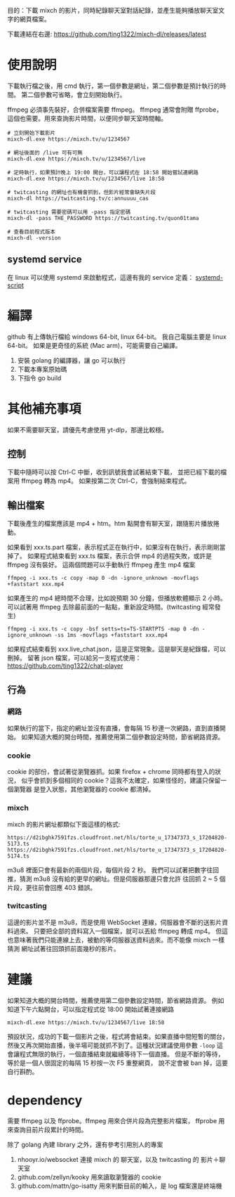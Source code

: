 目的：下載 mixch 的影片，同時紀錄聊天室對話紀錄，並產生能夠播放聊天室文字的網頁檔案。

下載連結在右邊: https://github.com/ting1322/mixch-dl/releases/latest

# 使用說明

下載執行檔之後，用 cmd 執行，第一個參數是網址，第二個參數是預計執行的時間。
第二個參數可省略，會立刻開始執行。

ffmpeg 必須事先裝好，合併檔案需要 ffmpeg。
ffmpeg 通常會附贈 ffprobe，這個也需要。用來查詢影片時間，以便同步聊天室時間軸。

```
# 立刻開始下載影片
mixch-dl.exe https://mixch.tv/u/1234567

# 網址後面的 /live 可有可無
mixch-dl.exe https://mixch.tv/u/1234567/live

# 定時執行，如果預計晚上 19:00 開台，可以讓程式在 18:58 開始嘗試連網路
mixch-dl.exe https://mixch.tv/u/1234567/live 18:58

# twitcasting 的網址也有機會抓到，但影片經常會缺失片段
mixch-dl https://twitcasting.tv/c:annuuuu_cas

# twitcasting 需要密碼可以用 -pass 指定密碼
mixch-dl -pass THE_PASSWORD https://twitcasting.tv/quon01tama

# 查看目前程式版本
mixch-dl -version
```

## systemd service

在 linux 可以使用 systemd 來啟動程式，這邊有我的 service 定義： [systemd-script](systemd-script)

# 編譯

github 有上傳執行檔給 windows 64-bit, linux 64-bit。
我自己電腦主要是 linux 64-bit。
如果是更奇怪的系統 (Mac arm)，可能需要自己編譯。

1. 安裝 golang 的編譯器，讓 go 可以執行
2. 下載本專案原始碼
3. 下指令 go build

# 其他補充事項

如果不需要聊天室，請優先考慮使用 yt-dlp，那邊比較穩。

## 控制

下載中隨時可以按 Ctrl-C 中斷，收到訊號我會試著結束下載，
並把已經下載的檔案用 ffmpeg 轉為 mp4。
如果按第二次 Ctrl-C，會強制結束程式。

## 輸出檔案

下載後產生的檔案應該是 mp4 + htm。htm 點開會有聊天室，跟隨影片播放捲動。

如果看到 xxx.ts.part 檔案，表示程式正在執行中，如果沒有在執行，表示剛剛當掉了。
如果程式結束看到 xxx.ts 檔案，表示合併 mp4 的過程失敗，或許是 ffmpeg 沒有裝好。
這兩個問題可以手動執行 ffmpeg 產生 mp4 檔案

```
ffmpeg -i xxx.ts -c copy -map 0 -dn -ignore_unknown -movflags +faststart xxx.mp4
```

如果產生的 mp4 總時間不合理，比如說預期 30 分鐘，但播放軟體顯示 2 小時。
可以試著用 ffmpeg 去除最前面的一點點，重新設定時間。(twitcasting 經常發生)

```
ffmpeg -i xxx.ts -c copy -bsf setts=ts=TS-STARTPTS -map 0 -dn -ignore_unknown -ss 1ms -movflags +faststart xxx.mp4
```

如果程式結束看到 xxx.live_chat.json，這是正常現象。這是聊天是紀錄檔，可以刪掉。
留著 json 檔案，可以給另一支程式使用：https://github.com/ting1322/chat-player

## 行為

### 網路

如果執行的當下，指定的網址並沒有直播，會每隔 15 秒連一次網路，直到直播開始。
如果知道大概的開台時間，推薦使用第二個參數設定時間，節省網路資源。

### cookie

cookie 的部份，會試著從瀏覽器抓。如果 firefox + chrome 同時都有登入的狀況，
似乎會抓到多個相同的 cookie？這我不太確定，如果怪怪的，建議只保留一個瀏覽器
是登入狀態，其他瀏覽器的 cookie 都清掉。

### mixch

mixch 的影片網址都類似下面這樣的格式:
```
https://d2ibghk7591fzs.cloudfront.net/hls/torte_u_17347373_s_17204820-5173.ts
https://d2ibghk7591fzs.cloudfront.net/hls/torte_u_17347373_s_17204820-5174.ts
```
m3u8 裡面只會有最新的兩個片段，每個片段 2 秒。
我們可以試著把數字往回推，猜測 m3u8 沒有給的更早的網址。但是伺服器那邊只會允許
往回抓 2 ~ 5 個片段，更往前會回應 403 錯誤。

### twitcasting

這邊的影片並不是 m3u8，而是使用 WebSocket 連線，伺服器會不斷的送影片資料過來。
只要把全部的資料寫入一個檔案，就可以丟給 ffmpeg 轉成 mp4。
但這也意味著我們只能連線上去，被動的等伺服器送資料過來。而不能像 mixch 一樣猜測
網址試著往回頭抓前面幾秒的影片。

# 建議

如果知道大概的開台時間，推薦使用第二個參數設定時間，節省網路資源。
例如知道下午六點開台，可以指定程式從 18:00 開始試著連接網路
```
mixch-dl.exe https://mixch.tv/u/1234567/live 18:58
```

預設狀況，成功的下載一個影片之後，程式將會結束。如果直播中間短暫的關台，
然後又再次開始直播，後半場可能就抓不到了。這種狀況建議使用參數 `-loop`
這會讓程式無限的執行，一個直播結束就繼續等待下一個直播。
但是不斷的等待，等於是一個人很固定的每隔 15 秒按一次 F5 重整網頁，
說不定會被 ban 掉，這要自行斟酌。


# dependency

需要 ffmpeg 以及 ffprobe。ffmpeg 用來合併片段為完整影片檔案，
ffprobe 用來查詢目前片段累計的時間。

除了 golang 內建 library 之外，還有參考引用別人的專案

1. nhooyr.io/websocket 連接 mixch 的 聊天室，以及 twitcasting 的 影片＋聊天室
2. github.com/zellyn/kooky 用來讀取瀏覽器的 cookie
3. github.com/mattn/go-isatty 用來判斷目前的輸入，是 log 檔案還是終端機
